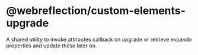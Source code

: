 # @webreflection/custom-elements-upgrade

A shared utility to invoke attributes callback on upgrade or retrieve expando properties and update these later on.

